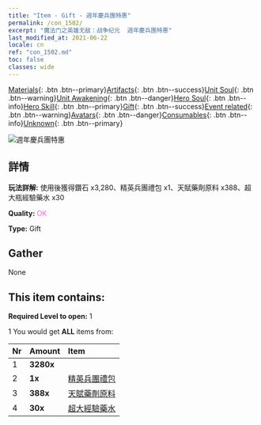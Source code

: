 ```yaml
---
title: "Item - Gift - 週年慶兵團特惠"
permalink: /con_1502/
excerpt: "魔法门之英雄无敌：战争纪元  週年慶兵團特惠"
last_modified_at: 2021-06-22
locale: cn
ref: "con_1502.md"
toc: false
classes: wide
---
```

 [Materials](/ItemsCN/){: .btn .btn--primary}[Artifacts](/ItemsCN/Artifacts/){: .btn .btn--success}[Unit Soul](/ItemsCN/UnitSoul/){: .btn .btn--warning}[Unit Awakening](/ItemsCN/UnitAwakening/){: .btn .btn--danger}[Hero Soul](/ItemsCN/HeroSoul/){: .btn .btn--info}[Hero Skill](/ItemsCN/HeroSkill/){: .btn .btn--primary}[Gift](/ItemsCN/Gift/){: .btn .btn--success}[Event related](/ItemsCN/Events/){: .btn .btn--warning}[Avatars](/ItemsCN/Avatars/){: .btn .btn--danger}[Consumables](/ItemsCN/Consumables/){: .btn .btn--info}[Unknown](/ItemsCN/Unknown/){: .btn .btn--primary}

 ![週年慶兵團特惠](/images/t/i_907116.png)

## 詳情
 **玩法詳解:** 使用後獲得鑽石 x3,280、精英兵團禮包 x1、天賦藥劑原料 x388、超大瓶經驗藥水 x30

 **Quality:** <span style="color: #DA70D6">OK</span>

 **Type:** Gift

## Gather

  None

## This item contains:

 **Required Level to open:** 1

 1 You would get **ALL** items  from:

  | Nr | Amount |     Item    |
  |:---|:-------|:------------|
  | 1 |  **3280x** | <i class="fas fa-gem"/> |  | 
  | 2 |  **1x** | [精英兵團禮包](/cn/Items/con_1357/) |  | 
  | 3 |  **388x** | [天賦藥劑原料](/cn/Items/con_1120/) |  | 
  | 4 |  **30x** | [超大經驗藥水](/cn/Items/con_703/) |  | 
